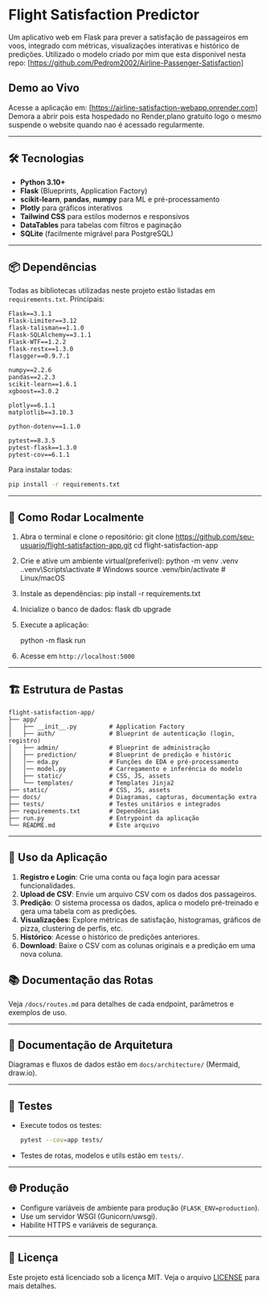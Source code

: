 # Flight Satisfaction Predictor

Um aplicativo web em Flask para prever a satisfação de passageiros em voos, integrado com métricas, visualizações interativas e histórico de predições.
Utilizado o modelo criado por mim que esta disponivel nesta repo: [https://github.com/Pedrom2002/Airline-Passenger-Satisfaction]

## Demo ao Vivo  
Acesse a aplicação em: [https://airline-satisfaction-webapp.onrender.com]
Demora a abrir pois esta hospedado no Render,plano gratuito logo o mesmo suspende o website quando nao é acessado regularmente.


---

## 🛠️ Tecnologias

- **Python 3.10+**
- **Flask** (Blueprints, Application Factory)
- **scikit-learn**, **pandas**, **numpy** para ML e pré-processamento
- **Plotly** para gráficos interativos
- **Tailwind CSS** para estilos modernos e responsivos
- **DataTables** para tabelas com filtros e paginação
- **SQLite** (facilmente migrável para PostgreSQL)

---

## 📦 Dependências

Todas as bibliotecas utilizadas neste projeto estão listadas em `requirements.txt`. Principais:

```
Flask==3.1.1
Flask-Limiter==3.12
flask-talisman==1.1.0
Flask-SQLAlchemy==3.1.1
Flask-WTF==1.2.2
flask-restx==1.3.0
flasgger==0.9.7.1

numpy==2.2.6
pandas==2.2.3
scikit-learn==1.6.1
xgboost==3.0.2

plotly==6.1.1
matplotlib==3.10.3

python-dotenv==1.1.0

pytest==8.3.5
pytest-flask==1.3.0
pytest-cov==6.1.1
```

Para instalar todas:
```bash
pip install -r requirements.txt
```



---

## 🚀 Como Rodar Localmente

1. Abra o terminal e clone o repositório:
   git clone https://github.com/seu-usuario/flight-satisfaction-app.git
   cd flight-satisfaction-app
   
2. Crie e ative um ambiente virtual(preferivel):
   python -m venv .venv
   .\.venv\Scripts\activate   # Windows
   source .venv/bin/activate  # Linux/macOS
   
3. Instale as dependências:
   pip install -r requirements.txt
   
4. Inicialize o banco de dados:
   flask db upgrade

5. Execute a aplicação:

   python -m flask run     
   
6. Acesse em `http://localhost:5000`


---

## 🏗️ Estrutura de Pastas

```
flight-satisfaction-app/
├── app/
│   ├── __init__.py         # Application Factory
│   ├── auth/               # Blueprint de autenticação (login, registro)
│   ├── admin/              # Blueprint de administração
│   ├── prediction/         # Blueprint de predição e históric
│   │── eda.py              # Funções de EDA e pré-processamento
│   │── model.py            # Carregamento e inferência do modelo
│   ├── static/             # CSS, JS, assets
│   └── templates/          # Templates Jinja2
├── static/                 # CSS, JS, assets
├── docs/                   # Diagramas, capturas, documentação extra
├── tests/                  # Testes unitários e integrados
├── requirements.txt        # Dependências
├── run.py                  # Entrypoint da aplicação
└── README.md               # Este arquivo
```

---

## 📝 Uso da Aplicação

1. **Registro e Login**: Crie uma conta ou faça login para acessar funcionalidades.
2. **Upload de CSV**: Envie um arquivo CSV com os dados dos passageiros.
3. **Predição**: O sistema processa os dados, aplica o modelo pré-treinado e gera uma tabela com as predições.
4. **Visualizações**: Explore métricas de satisfação, histogramas, gráficos de pizza, clustering de perfis, etc.
5. **Histórico**: Acesse o histórico de predições anteriores.
6. **Download**: Baixe o CSV com as colunas originais e a predição em uma nova coluna.


## 📚 Documentação das Rotas

Veja `/docs/routes.md` para detalhes de cada endpoint, parâmetros e exemplos de uso.

---

## 📄 Documentação de Arquitetura

Diagramas e fluxos de dados estão em `docs/architecture/` (Mermaid, draw.io).

---

## 🧪 Testes

- Execute todos os testes:
  ```bash
  pytest --cov=app tests/
  ```
- Testes de rotas, modelos e utils estão em `tests/`.

---

## 🌐 Produção

- Configure variáveis de ambiente para produção (`FLASK_ENV=production`).
- Use um servidor WSGI (Gunicorn/uwsgi).
- Habilite HTTPS e variáveis de segurança.

---

## 📝 Licença

Este projeto está licenciado sob a licença MIT. Veja o arquivo [LICENSE](LICENSE) para mais detalhes.